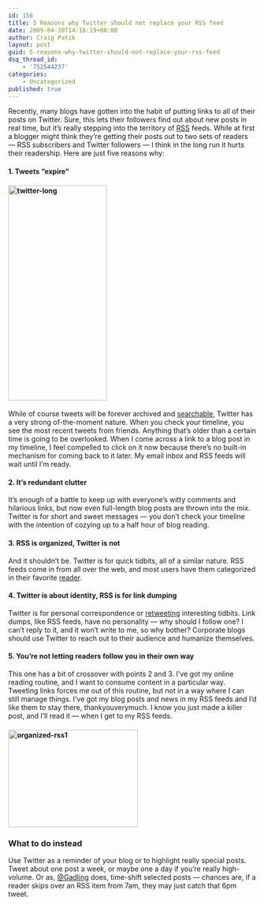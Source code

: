 ```yaml
---
id: 156
title: 5 Reasons why Twitter should not replace your RSS feed
date: 2009-04-30T14:16:19+00:00
author: Craig Patik
layout: post
guid: 5-reasons-why-twitter-should-not-replace-your-rss-feed
dsq_thread_id:
    - '752544237'
categories:
    - Uncategorized
published: true
---
```


Recently, many blogs have gotten into the habit of putting links to all of their posts on Twitter. Sure, this lets their followers find out about new posts in real time, but it&#8217;s really stepping into the territory of [RSS](http://www.whatisrss.com/) feeds. While at first a blogger might think they&#8217;re getting their posts out to two sets of readers &#8212; RSS subscribers and Twitter followers &#8212; I think in the long run it hurts their readership. Here are just five reasons why:

#### 1. Tweets &#8220;expire&#8221;

#### <img class="alignright size-full wp-image-37" title="...and on and on and on..." src="http://patik.com/blog/wp-content/uploads/2009/04/twitter-long.png" alt="twitter-long" width="200" height="436" srcset="http://patik.com/blog/wp-content/uploads/2009/04/twitter-long.png 200w, http://patik.com/blog/wp-content/uploads/2009/04/twitter-long-137x300.png 137w" sizes="(max-width: 200px) 100vw, 200px" />

While of course tweets will be forever archived and [searchable](http://search.twitter.com/search?q=my+first+tweet), Twitter has a very strong of-the-moment nature. When you check your timeline, you see the most recent tweets from friends. Anything that&#8217;s older than a certain time is going to be overlooked. When I come across a link to a blog post in my timeline, I feel compelled to click on it now because there&#8217;s no built-in mechanism for coming back to it later. My email inbox and RSS feeds will wait until I&#8217;m ready.

#### 2. It&#8217;s redundant clutter

It&#8217;s enough of a battle to keep up with everyone&#8217;s witty comments and hilarious links, but now even full-length blog posts are thrown into the mix. Twitter is for short and sweet messages &#8212; you don&#8217;t check your timeline with the intention of cozying up to a half hour of blog reading.

#### 3. RSS is organized, Twitter is not

And it shouldn&#8217;t be. Twitter is for quick tidbits, all of a similar nature. RSS feeds come in from all over the web, and most users have them categorized in their favorite [reader](http://www.google.com/reader/view/).

#### 4. Twitter is about identity, RSS is for link dumping

Twitter is for personal correspondence or [retweeting](http://bloggingbits.com/the-art-and-science-of-retweeting-for-twitteraholics/) interesting tidbits. Link dumps, like RSS feeds, have no personality &#8212; why should I follow one? I can&#8217;t reply to it, and it won&#8217;t write to me, so why bother? Corporate blogs should use Twitter to reach out to their audience and humanize themselves.

#### 5. You&#8217;re not letting readers follow you in their own way

This one has a bit of crossover with points 2 and 3. I&#8217;ve got my online reading routine, and I want to consume content in a particular way. Tweeting links forces me out of this routine, but not in a way where I can still manage things. I&#8217;ve got my blog posts and news in my RSS feeds and I&#8217;d like them to stay there, thankyouverymuch. I know you just made a killer post, and I&#8217;ll read it &#8212; when I get to my RSS feeds.

#### <img class="size-full wp-image-36 alignright" title="Organized RSS subscriptions" src="http://patik.com/blog/wp-content/uploads/2009/04/organized-rss1.png" alt="organized-rss1" width="263" height="197" />

### What to do instead

Use Twitter as a reminder of your blog or to highlight really special posts. Tweet about one post a week, or maybe one a day if you&#8217;re really high-volume. Or as, [@Gadling](http://twitter.com/Gadling) does, time-shift selected posts &#8212; chances are, if a reader skips over an RSS item from 7am, they may just catch that 6pm tweet.
